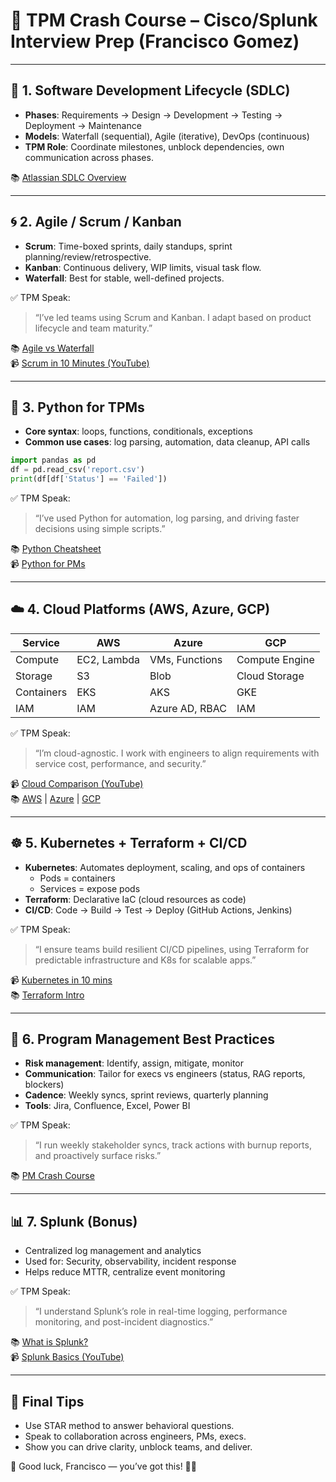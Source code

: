 
# 🚀 TPM Crash Course – Cisco/Splunk Interview Prep (Francisco Gomez)

---

## 🔁 1. Software Development Lifecycle (SDLC)
- **Phases**: Requirements → Design → Development → Testing → Deployment → Maintenance
- **Models**: Waterfall (sequential), Agile (iterative), DevOps (continuous)
- **TPM Role**: Coordinate milestones, unblock dependencies, own communication across phases.

📚 [Atlassian SDLC Overview](https://www.atlassian.com/software-development/software-development-life-cycle)

---

## 🌀 2. Agile / Scrum / Kanban
- **Scrum**: Time-boxed sprints, daily standups, sprint planning/review/retrospective.
- **Kanban**: Continuous delivery, WIP limits, visual task flow.
- **Waterfall**: Best for stable, well-defined projects.

✅ TPM Speak:
> “I’ve led teams using Scrum and Kanban. I adapt based on product lifecycle and team maturity.”

📚 [Agile vs Waterfall](https://www.atlassian.com/agile/agile-vs-waterfall)  
📹 [Scrum in 10 Minutes (YouTube)](https://www.youtube.com/watch?v=9TycLR0TqFA)

---

## 🐍 3. Python for TPMs
- **Core syntax**: loops, functions, conditionals, exceptions
- **Common use cases**: log parsing, automation, data cleanup, API calls

```python
import pandas as pd
df = pd.read_csv('report.csv')
print(df[df['Status'] == 'Failed'])
```

✅ TPM Speak:
> “I’ve used Python for automation, log parsing, and driving faster decisions using simple scripts.”

📚 [Python Cheatsheet](https://gto76.github.io/python-cheatsheet/)  
📹 [Python for PMs](https://www.youtube.com/watch?v=kqtD5dpn9C8)

---

## ☁️ 4. Cloud Platforms (AWS, Azure, GCP)
| Service     | AWS            | Azure           | GCP              |
|-------------|----------------|------------------|------------------|
| Compute     | EC2, Lambda    | VMs, Functions   | Compute Engine   |
| Storage     | S3             | Blob             | Cloud Storage    |
| Containers  | EKS            | AKS              | GKE              |
| IAM         | IAM            | Azure AD, RBAC   | IAM              |

✅ TPM Speak:
> “I’m cloud-agnostic. I work with engineers to align requirements with service cost, performance, and security.”

📹 [Cloud Comparison (YouTube)](https://www.youtube.com/watch?v=f2zy3zH0kqg)  
📚 [AWS](https://aws.amazon.com/what-is-aws/) | [Azure](https://azure.microsoft.com/en-us/resources/cloud-computing-dictionary/what-is-azure/) | [GCP](https://cloud.google.com/learn/what-is-cloud-computing)

---

## ☸️ 5. Kubernetes + Terraform + CI/CD
- **Kubernetes**: Automates deployment, scaling, and ops of containers
  - Pods = containers
  - Services = expose pods
- **Terraform**: Declarative IaC (cloud resources as code)
- **CI/CD**: Code → Build → Test → Deploy (GitHub Actions, Jenkins)

✅ TPM Speak:
> “I ensure teams build resilient CI/CD pipelines, using Terraform for predictable infrastructure and K8s for scalable apps.”

📹 [Kubernetes in 10 mins](https://www.youtube.com/watch?v=X48VuDVv0do)  
📚 [Terraform Intro](https://developer.hashicorp.com/terraform/intro)

---

## 🧠 6. Program Management Best Practices
- **Risk management**: Identify, assign, mitigate, monitor
- **Communication**: Tailor for execs vs engineers (status, RAG reports, blockers)
- **Cadence**: Weekly syncs, sprint reviews, quarterly planning
- **Tools**: Jira, Confluence, Excel, Power BI

✅ TPM Speak:
> “I run weekly stakeholder syncs, track actions with burnup reports, and proactively surface risks.”

📚 [PM Crash Course](https://www.smartsheet.com/project-management-guide)

---

## 📊 7. Splunk (Bonus)
- Centralized log management and analytics
- Used for: Security, observability, incident response
- Helps reduce MTTR, centralize event monitoring

✅ TPM Speak:
> “I understand Splunk’s role in real-time logging, performance monitoring, and post-incident diagnostics.”

📚 [What is Splunk?](https://www.splunk.com/en_us/resources/what-is-splunk.html)  
📹 [Splunk Basics (YouTube)](https://www.youtube.com/watch?v=d3Q3amS9c-M)

---

## 🧾 Final Tips
- Use STAR method to answer behavioral questions.
- Speak to collaboration across engineers, PMs, execs.
- Show you can drive clarity, unblock teams, and deliver.

🎯 Good luck, Francisco — you’ve got this! 💪🔥
